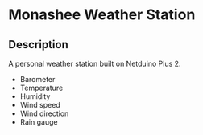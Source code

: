 ﻿# Monashee Weather Station

Description
-----------

A personal weather station built on Netduino Plus 2.  

* Barometer
* Temperature
* Humidity
* Wind speed
* Wind direction
* Rain gauge
